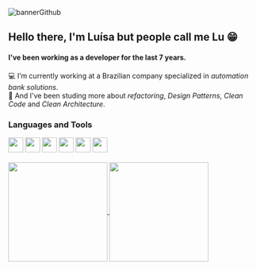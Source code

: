 
![bannerGithub](https://github.com/LuisaBorgesMendonca/LuisaBorgesMendonca/assets/25060463/9915a2a6-56ed-4869-81c5-499381b99825)

<div>

  ## Hello there, I'm Luísa but people call me Lu 😁
   #### I've been working as a developer for the last 7 years.
  💻 I’m currently working at a Brazilian company specialized in <em>automation bank solutions</em>. <br>
  📝 And I've been studing more about <em>refactoring</em>, <em>Design Patterns</em>, <em>Clean Code</em> and <em>Clean Architecture</em>.
  
  ### Languages and Tools
  
  <div>
   <img style="width: 30px" src="https://cdn.jsdelivr.net/gh/devicons/devicon/icons/css3/css3-original.svg" />
   <img style="width: 30px" src="https://cdn.jsdelivr.net/gh/devicons/devicon/icons/html5/html5-original.svg" />
   <img style="width: 30px" src="https://cdn.jsdelivr.net/gh/devicons/devicon/icons/angularjs/angularjs-original.svg" />
   <img style="width: 30px" src="https://cdn.jsdelivr.net/gh/devicons/devicon/icons/typescript/typescript-original.svg" />
   
   <img style="width: 30px" src="https://cdn.jsdelivr.net/gh/devicons/devicon/icons/java/java-original.svg" />
   <img style="width: 30px" src="https://cdn.jsdelivr.net/gh/devicons/devicon/icons/spring/spring-original.svg" />
  
  </div>
  <br>
                              
  <a href="https://github.com/LuisaBorgesMendonca/github-readme-stats">
    <img height=200 align="center" src="https://github-readme-stats.vercel.app/api?username=LuisaBorgesMendonca" />
  </a>
  <a href="https://github.com/LuisaBorgesMendonca/convoychat">
    <img height=200 align="center" src="https://github-readme-stats.vercel.app/api/top-langs?username=LuisaBorgesMendonca&layout=compact&langs_count=8&card_width=320" />
  </a>
</div>

<!--
**LuisaBorgesMendonca/LuisaBorgesMendonca** is a ✨ _special_ ✨ repository because its `README.md` (this file) appears on your GitHub profile.

Here are some ideas to get you started:

- 🔭 I’m currently working on ...
- 🌱 I’m currently learning ...
- 👯 I’m looking to collaborate on ...
- 🤔 I’m looking for help with ...
- 💬 Ask me about ...
- 📫 How to reach me: ...
- 😄 Pronouns: ...
- ⚡ Fun fact: ...
-->
